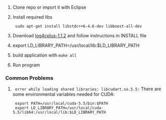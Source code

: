 1. Clone repo or import it with Eclipse
2. Install required libs

		sudo apt-get install libstdc++6-4.6-dev libboost-all-dev
3. Download [log4cplus-1.1.2](http://sourceforge.net/projects/log4cplus/files/latest/download) and follow instructions in INSTALL file
4. export LD_LIBRARY_PATH=/usr/local/lib:$LD_LIBRARY_PATH
5. build application with `make all`
6. Run program


### Common Problems

1. ` error while loading shared libraries: libcudart.so.5.5:`
There are some environmental variables needed for CUDA:

		export PATH=/usr/local/cuda-5.5/bin:$PATH
		export LD_LIBRARY_PATH=/usr/local/cuda-5.5/lib64:/usr/local/lib:$LD_LIBRARY_PATH

